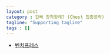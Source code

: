 ```yaml
---
layout: post
category : 갑빠 장착할래? (Chest 집중공략)
tagline: "Supporting tagline"
tags : []
---
```


* [벤치프레스](https://www.youtube.com/watch?v=YKMIAHYp4ho)
